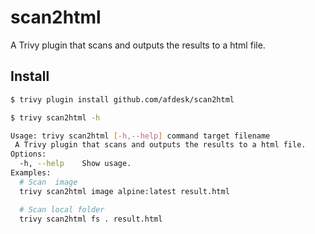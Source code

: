 # scan2html
A Trivy plugin that scans and outputs the results to a html file.
## Install
```sh
$ trivy plugin install github.com/afdesk/scan2html

$ trivy scan2html -h

Usage: trivy scan2html [-h,--help] command target filename
 A Trivy plugin that scans and outputs the results to a html file.
Options:
  -h, --help    Show usage.
Examples:
  # Scan  image
  trivy scan2html image alpine:latest result.html

  # Scan local folder
  trivy scan2html fs . result.html
```

